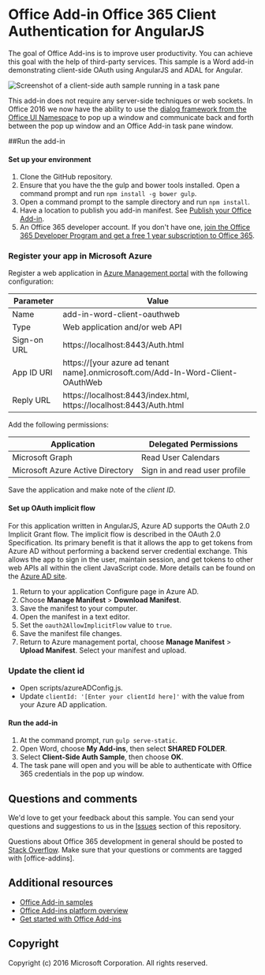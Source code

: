# Office Add-in Office 365 Client Authentication for AngularJS 

The goal of Office Add-ins is to improve user productivity. You can achieve this goal with the help of third-party services. This sample is a Word add-in demonstrating client-side OAuth using AngularJS and ADAL for Angular. 

![Screenshot of a client-side auth sample running in a task pane](http://i.imgur.com/JERzS4n.png)

This add-in does not require any server-side techniques or web sockets. In Office 2016 we now have the ability to use the [dialog framework from the Office UI Namespace](https://dev.office.com/reference/add-ins/shared/officeui) to pop up a window and communicate back and forth between the pop up window and an Office Add-in task pane window.

##Run the add-in

#### Set up your environment

1. Clone the GitHub repository.
1. Ensure that you have the the gulp and bower tools installed. Open a command prompt and run `npm install -g bower gulp`.
2. Open a command prompt to the sample directory and run `npm install`.
3. Have a location to publish you add-in manifest. See [Publish your Office Add-in](http://dev.office.com/docs/add-ins/publish/publish).
4. An Office 365 developer account. If you don't have one, [join the Office 365 Developer Program and get a free 1 year subscription to Office 365](https://aka.ms/devprogramsignup).

### Register your app in Microsoft Azure

Register a web application in [Azure Management portal](https://manage.windowsazure.com) with the following configuration:

Parameter | Value
---------|--------
Name | add-in-word-client-oauthweb
Type | Web application and/or web API
Sign-on URL | https://localhost:8443/Auth.html
App ID URI | https://[your azure ad tenant name].onmicrosoft.com/Add-In-Word-Client-OAuthWeb
Reply URL | https://localhost:8443/index.html, https://localhost:8443/Auth.html

Add the following permissions:

Application | Delegated Permissions
---------|--------
Microsoft Graph | Read User Calendars
Microsoft Azure Active Directory | Sign in and read user profile

Save the application and make note of the *client ID*.

#### Set up OAuth implicit flow 

For this application written in AngularJS, Azure AD supports the OAuth 2.0 Implicit Grant flow. The implicit flow is described in the OAuth 2.0 Specification. Its primary benefit is that it allows the app to get tokens from Azure AD without performing a backend server credential exchange. This allows the app to sign in the user, maintain session, and get tokens to other web APIs all within the client JavaScript code. More details can be found on the [Azure AD site](https://azure.microsoft.com/en-us/documentation/articles/active-directory-v2-protocols-implicit/). 

1. Return to your application Configure page in Azure AD. 
2. Choose **Manage Manifest** > **Download Manifest**.
2. Save the manifest to your computer.
3. Open the manifest in a text editor.
4. Set the `oauth2AllowImplicitFlow` value to `true`.
5. Save the manifest file changes.
6. Return to Azure management portal, choose **Manage Manifest** > **Upload Manifest**. Select your manifest and upload.

### Update the client id
* Open scripts/azureADConfig.js.
* Update `clientId: '[Enter your clientId here]'` with the value from your Azure AD application.

#### Run the add-in 
  
1. At the command prompt, run `gulp serve-static`.
2. Open Word, choose **My Add-ins**, then select **SHARED FOLDER**. 
3. Select **Client-Side Auth Sample**, then choose **OK**.
4. The task pane will open and you will be able to authenticate with Office 365 credentials in the pop up window.

## Questions and comments

We'd love to get your feedback about this sample. You can send your questions and suggestions to us in the [Issues](https://github.com/OfficeDev/Word-Add-in-AngularJS-Client-OAuth/issues) section of this repository.

Questions about Office 365 development in general should be posted to [Stack Overflow](http://stackoverflow.com/questions/tagged/office-addins). Make sure that your questions or comments are tagged with [office-addins].
  
## Additional resources

* [Office Add-in samples](https://github.com/OfficeDev?utf8=%E2%9C%93&query=-add-in)
* [Office Add-ins platform overview](http://dev.office.com/docs/add-ins/overview/office-add-ins)
* [Get started with Office Add-ins](http://dev.office.com/getting-started/addins)

## Copyright

Copyright (c) 2016 Microsoft Corporation. All rights reserved.

